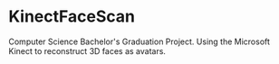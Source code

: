 # KinectFaceScan
Computer Science Bachelor's Graduation Project. Using the Microsoft Kinect to reconstruct 3D faces as avatars.

